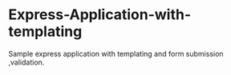 # Express-Application-with-templating
Sample express application with templating and form submission ,validation.

